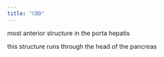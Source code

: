 ```yaml
---
title: "CBD"
---
```

most anterior structure in the porta hepatis

this structure runs through the head of the pancreas

